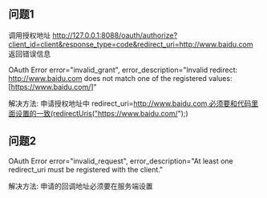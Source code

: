 ## 问题1
调用授权地址 http://127.0.0.1:8088/oauth/authorize?client_id=client&response_type=code&redirect_uri=http://www.baidu.com 返回错误信息

OAuth Error
error="invalid_grant", error_description="Invalid redirect: http://www.baidu.com does not match one of the registered values: [https://www.baidu.com/]"

解决方法:
申请授权地址中 redirect_uri=http://www.baidu.com,必须要和代码里面设置的一致(redirectUris("https://www.baidu.com/");)

## 问题2

OAuth Error
error="invalid_request", error_description="At least one redirect_uri must be registered with the client."

解决方法:
申请的回调地址必须要在服务端设置